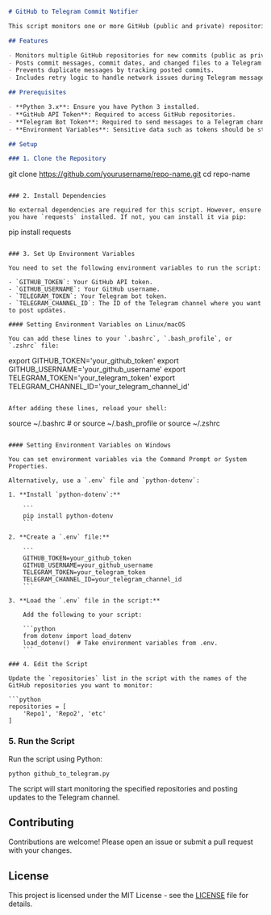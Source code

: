 ```markdown
# GitHub to Telegram Commit Notifier

This script monitors one or more GitHub (public and private) repositories for new commits and sends notifications to a specified Telegram channel. The script is designed to prevent duplicate notifications and includes retry logic to handle transient errors.

## Features

- Monitors multiple GitHub repositories for new commits (public as private).
- Posts commit messages, commit dates, and changed files to a Telegram channel.
- Prevents duplicate messages by tracking posted commits.
- Includes retry logic to handle network issues during Telegram message delivery.

## Prerequisites

- **Python 3.x**: Ensure you have Python 3 installed.
- **GitHub API Token**: Required to access GitHub repositories.
- **Telegram Bot Token**: Required to send messages to a Telegram channel.
- **Environment Variables**: Sensitive data such as tokens should be stored in environment variables.

## Setup

### 1. Clone the Repository

```
git clone https://github.com/yourusername/repo-name.git
cd repo-name
```

### 2. Install Dependencies

No external dependencies are required for this script. However, ensure you have `requests` installed. If not, you can install it via pip:

```
pip install requests
```

### 3. Set Up Environment Variables

You need to set the following environment variables to run the script:

- `GITHUB_TOKEN`: Your GitHub API token.
- `GITHUB_USERNAME`: Your GitHub username.
- `TELEGRAM_TOKEN`: Your Telegram bot token.
- `TELEGRAM_CHANNEL_ID`: The ID of the Telegram channel where you want to post updates.

#### Setting Environment Variables on Linux/macOS

You can add these lines to your `.bashrc`, `.bash_profile`, or `.zshrc` file:

```
export GITHUB_TOKEN='your_github_token'
export GITHUB_USERNAME='your_github_username'
export TELEGRAM_TOKEN='your_telegram_token'
export TELEGRAM_CHANNEL_ID='your_telegram_channel_id'
```

After adding these lines, reload your shell:

```
source ~/.bashrc  # or source ~/.bash_profile or source ~/.zshrc
```

#### Setting Environment Variables on Windows

You can set environment variables via the Command Prompt or System Properties.

Alternatively, use a `.env` file and `python-dotenv`:

1. **Install `python-dotenv`:**

    ```
    pip install python-dotenv
    ```

2. **Create a `.env` file:**

    ```
    GITHUB_TOKEN=your_github_token
    GITHUB_USERNAME=your_github_username
    TELEGRAM_TOKEN=your_telegram_token
    TELEGRAM_CHANNEL_ID=your_telegram_channel_id
    ```

3. **Load the `.env` file in the script:**

    Add the following to your script:

    ```python
    from dotenv import load_dotenv
    load_dotenv()  # Take environment variables from .env.
    ```

### 4. Edit the Script

Update the `repositories` list in the script with the names of the GitHub repositories you want to monitor:

```python
repositories = [
    'Repo1', 'Repo2', 'etc'
]
```

### 5. Run the Script

Run the script using Python:

```
python github_to_telegram.py
```

The script will start monitoring the specified repositories and posting updates to the Telegram channel.

## Contributing

Contributions are welcome! Please open an issue or submit a pull request with your changes.

## License

This project is licensed under the MIT License - see the [LICENSE](LICENSE) file for details.
```
